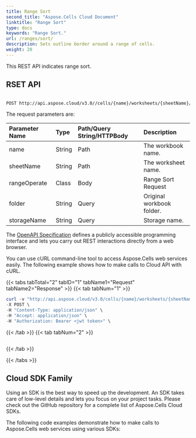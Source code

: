 ```yaml
---
title: Range Sort 
second_title: "Aspose.Cells Cloud Document"
linktitle: "Range Sort"
type: docs
keywords: "Range Sort."
url: /ranges/sort/
description: Sets outline border around a range of cells. 
weight: 20
---
```


This REST API indicates range sort. 

## RSET API


```bash

POST http://api.aspose.cloud/v3.0//cells/{name}/worksheets/{sheetName}/ranges/sort

```

The request parameters are: 

| Parameter Name | Type | Path/Query String/HTTPBody | Description | 
| :- | :- | :- |:- | 
|name|String|Path|The workbook name.|
|sheetName|String|Path|The worksheet name.|
|rangeOperate|Class|Body|Range Sort Request |
|folder|String|Query|Original workbook folder.|
|storageName|String|Query|Storage name.|



The [OpenAPI Specification](https://reference.aspose.cloud/cells/#/RangesController/PostWorksheetCellsRangeSort) defines a publicly accessible programming interface and lets you carry out REST interactions directly from a web browser.

You can use cURL command-line tool to access Aspose.Cells web services easily. The following example shows how to make calls to Cloud API with cURL.

{{< tabs tabTotal="2" tabID="1" tabName1="Request" tabName2="Response" >}}
{{< tab tabNum="1" >}}
```powershell
curl -v "http://api.aspose.cloud/v3.0/cells/{name}/worksheets/{sheetName}/ranges/sort" \
-X POST \
-H "Content-Type: application/json" \
-H "Accept: application/json" \
-H "Authorization: Bearer <jwt token>" \
```
{{< /tab >}}
{{< tab tabNum="2" >}}
```powershell

```
{{< /tab >}}

{{< /tabs >}}

## Cloud SDK Family

Using an SDK is the best way to speed up the development. An SDK takes care of low-level details and lets you focus on your project tasks. Please check out the GitHub repository for a complete list of Aspose.Cells Cloud SDKs.

The following code examples demonstrate how to make calls to Aspose.Cells web services using various SDKs:

